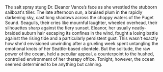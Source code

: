 The salt spray stung Dr. Eleanor Vance’s face as she wrestled the stubborn sailboat's tiller.  The late afternoon sun, a bruised plum in the rapidly darkening sky, cast long shadows across the choppy waters of the Puget Sound.  Seagulls, their cries like mournful laughter, wheeled overhead, their silhouettes sharp against the fiery sunset.  Eleanor, her usually neatly-braided auburn hair escaping its confines in the wind, fought a losing battle against the rising tide and a particularly persistent gust.  This wasn't exactly how she'd envisioned unwinding after a grueling week spent untangling the emotional knots of her Seattle-based clientele.  But the solitude, the raw power of the ocean, held a peculiar appeal, a counterpoint to the hushed, controlled environment of her therapy office.  Tonight, however, the ocean seemed determined to be anything but calming.
